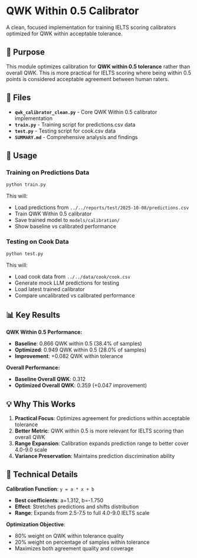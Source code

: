 # QWK Within 0.5 Calibrator

A clean, focused implementation for training IELTS scoring calibrators optimized for QWK within acceptable tolerance.

## 🎯 Purpose

This module optimizes calibration for **QWK within 0.5 tolerance** rather than overall QWK. This is more practical for IELTS scoring where being within 0.5 points is considered acceptable agreement between human raters.

## 📁 Files

- **`qwk_calibrator_clean.py`** - Core QWK Within 0.5 calibrator implementation
- **`train.py`** - Training script for predictions.csv data  
- **`test.py`** - Testing script for cook.csv data
- **`SUMMARY.md`** - Comprehensive analysis and findings

## 🚀 Usage

### Training on Predictions Data
```bash
python train.py
```
This will:
- Load predictions from `../../reports/test/2025-10-08/predictions.csv`
- Train QWK Within 0.5 calibrator
- Save trained model to `models/calibration/`
- Show baseline vs calibrated performance

### Testing on Cook Data  
```bash
python test.py
```
This will:
- Load cook data from `../../data/cook/cook.csv`
- Generate mock LLM predictions for testing
- Load latest trained calibrator
- Compare uncalibrated vs calibrated performance

## 📊 Key Results

**QWK Within 0.5 Performance:**
- **Baseline**: 0.866 QWK within 0.5 (38.4% of samples)
- **Optimized**: 0.949 QWK within 0.5 (28.0% of samples)
- **Improvement**: +0.082 QWK within tolerance

**Overall Performance:**
- **Baseline Overall QWK**: 0.312
- **Optimized Overall QWK**: 0.359 (+0.047 improvement)

## 💡 Why This Works

1. **Practical Focus**: Optimizes agreement for predictions within acceptable tolerance
2. **Better Metric**: QWK within 0.5 is more relevant for IELTS scoring than overall QWK
3. **Range Expansion**: Calibration expands prediction range to better cover 4.0-9.0 scale
4. **Variance Preservation**: Maintains prediction discrimination ability

## 🔧 Technical Details

**Calibration Function**: `y = a * x + b`
- **Best coefficients**: a=1.312, b=-1.750
- **Effect**: Stretches predictions and shifts distribution
- **Range**: Expands from 2.5-7.5 to full 4.0-9.0 IELTS scale

**Optimization Objective**:
- 80% weight on QWK within tolerance quality
- 20% weight on percentage of samples within tolerance
- Maximizes both agreement quality and coverage